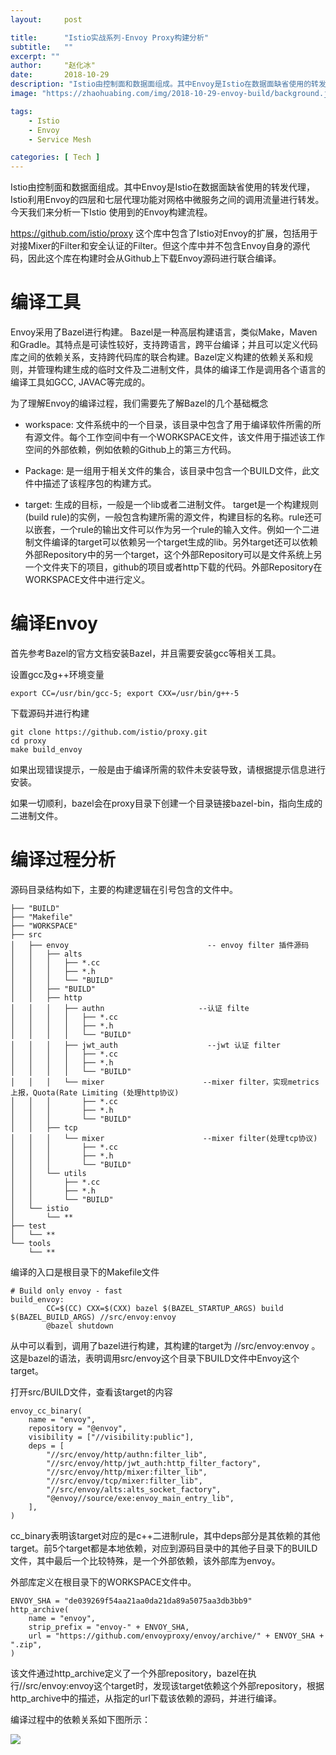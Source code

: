 ```yaml
---
layout:     post

title:      "Istio实战系列-Envoy Proxy构建分析"
subtitle:   ""
excerpt: ""
author:     "赵化冰"
date:       2018-10-29
description: "Istio由控制面和数据面组成。其中Envoy是Istio在数据面缺省使用的转发代理，Istio利用Envoy的四层和七层代理功能对网格中微服务之间的调用流量进行转发。今天我>们来分析一下Istio 使用到的Envoy构建流程。"
image: "https://zhaohuabing.com/img/2018-10-29-envoy-build/background.jpg"

tags:
    - Istio
    - Envoy
    - Service Mesh

categories: [ Tech ]
---
```


Istio由控制面和数据面组成。其中Envoy是Istio在数据面缺省使用的转发代理，Istio利用Envoy的四层和七层代理功能对网格中微服务之间的调用流量进行转发。今天我们来分析一下Istio 使用到的Envoy构建流程。

https://github.com/istio/proxy 这个库中包含了Istio对Envoy的扩展，包括用于对接Mixer的Filter和安全认证的Filter。但这个库中并不包含Envoy自身的源代码，因此这个库在构建时会从Github上下载Envoy源码进行联合编译。


# 编译工具

Envoy采用了Bazel进行构建。 Bazel是一种高层构建语言，类似Make，Maven和Gradle。其特点是可读性较好，支持跨语言，跨平台编译；并且可以定义代码库之间的依赖关系，支持跨代码库的联合构建。Bazel定义构建的依赖关系和规则，并管理构建生成的临时文件及二进制文件，具体的编译工作是调用各个语言的编译工具如GCC, JAVAC等完成的。

为了理解Envoy的编译过程，我们需要先了解Bazel的几个基础概念

* workspace: 文件系统中的一个目录，该目录中包含了用于编译软件所需的所有源文件。每个工作空间中有一个WORKSPACE文件，该文件用于描述该工作空间的外部依赖，例如依赖的Github上的第三方代码。

* Package: 是一组用于相关文件的集合，该目录中包含一个BUILD文件，此文件中描述了该程序包的构建方式。

* target: 生成的目标，一般是一个lib或者二进制文件。 target是一个构建规则(build rule)的实例，一般包含构建所需的源文件，构建目标的名称。rule还可以嵌套，一个rule的输出文件可以作为另一个rule的输入文件。例如一个二进制文件编译的target可以依赖另一个target生成的lib。另外target还可以依赖外部Repository中的另一个target，这个外部Repository可以是文件系统上另一个文件夹下的项目，github的项目或者http下载的代码。外部Repository在WORKSPACE文件中进行定义。

# 编译Envoy

首先参考Bazel的官方文档安装Bazel，并且需要安装gcc等相关工具。

设置gcc及g++环境变量

```
export CC=/usr/bin/gcc-5; export CXX=/usr/bin/g++-5
```

下载源码并进行构建

```
git clone https://github.com/istio/proxy.git
cd proxy
make build_envoy
```

如果出现错误提示，一般是由于编译所需的软件未安装导致，请根据提示信息进行安装。

如果一切顺利，bazel会在proxy目录下创建一个目录链接bazel-bin，指向生成的二进制文件。

# 编译过程分析

源码目录结构如下，主要的构建逻辑在引号包含的文件中。

```
├── "BUILD"
├── "Makefile"
├── "WORKSPACE"
├── src
│   ├── envoy                               -- envoy filter 插件源码
│   │   ├── alts
│   │   │   ├── *.cc
│   │   │   ├── *.h
│   │   │   └── "BUILD"
│   │   ├── "BUILD"
│   │   ├── http
│   │   │   ├── authn                     --认证 filte
│   │   │   │   ├── *.cc
│   │   │   │   ├── *.h
│   │   │   │   └── "BUILD"
│   │   │   ├── jwt_auth                    --jwt 认证 filter
│   │   │   │   ├── *.cc
│   │   │   │   ├── *.h
│   │   │   │   └── "BUILD"
│   │   │   └── mixer                      --mixer filter，实现metrics上报，Quota(Rate Limiting (处理http协议)
│   │   │       ├── *.cc
│   │   │       ├── *.h
│   │   │       └── "BUILD"
│   │   ├── tcp
│   │   │   └── mixer                      --mixer filter(处理tcp协议)
│   │   │       ├── *.cc
│   │   │       ├── *.h
│   │   │       └── "BUILD"
│   │   └── utils
│   │       ├── *.cc
│   │       ├── *.h
│   │       └── "BUILD"
│   └── istio
│       └── **
├── test
│   └── **
└── tools
    └── **
```

编译的入口是根目录下的Makefile文件

```
# Build only envoy - fast
build_envoy:
        CC=$(CC) CXX=$(CXX) bazel $(BAZEL_STARTUP_ARGS) build $(BAZEL_BUILD_ARGS) //src/envoy:envoy
        @bazel shutdown
```

从中可以看到，调用了bazel进行构建，其构建的target为 //src/envoy:envoy 。这是bazel的语法，表明调用src/envoy这个目录下BUILD文件中Envoy这个target。

打开src/BUILD文件，查看该target的内容

```
envoy_cc_binary(
    name = "envoy",
    repository = "@envoy",
    visibility = ["//visibility:public"],
    deps = [
        "//src/envoy/http/authn:filter_lib",
        "//src/envoy/http/jwt_auth:http_filter_factory",
        "//src/envoy/http/mixer:filter_lib",
        "//src/envoy/tcp/mixer:filter_lib",
        "//src/envoy/alts:alts_socket_factory",
        "@envoy//source/exe:envoy_main_entry_lib",
    ],
)
```

cc_binary表明该target对应的是c++二进制rule，其中deps部分是其依赖的其他target。前5个target都是本地依赖，对应到源码目录中的其他子目录下的BUILD文件，其中最后一个比较特殊，是一个外部依赖，该外部库为envoy。

外部库定义在根目录下的WORKSPACE文件中。

```
ENVOY_SHA = "de039269f54aa21aa0da21da89a5075aa3db3bb9"
http_archive(
    name = "envoy",
    strip_prefix = "envoy-" + ENVOY_SHA,
    url = "https://github.com/envoyproxy/envoy/archive/" + ENVOY_SHA + ".zip",
)
```

该文件通过http_archive定义了一个外部repository，bazel在执行//src/envoy:envoy这个target时，发现该target依赖这个外部repository，根据http_archive中的描述，从指定的url下载该依赖的源码，并进行编译。

编译过程中的依赖关系如下图所示：


![](https://zhaohuabing.com/img/2018-10-29-envoy-build/envoy-build.png)

